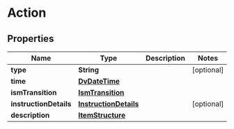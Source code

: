 

# Action

## Properties

Name | Type | Description | Notes
------------ | ------------- | ------------- | -------------
**type** | **String** |  |  [optional]
**time** | [**DvDateTime**](DvDateTime.md) |  | 
**ismTransition** | [**IsmTransition**](IsmTransition.md) |  | 
**instructionDetails** | [**InstructionDetails**](InstructionDetails.md) |  |  [optional]
**description** | [**ItemStructure**](ItemStructure.md) |  | 




